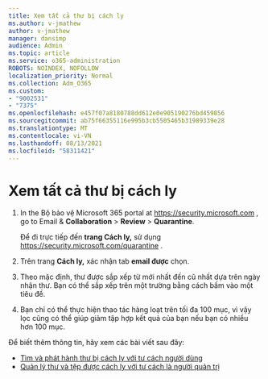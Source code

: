 ```yaml
---
title: Xem tất cả thư bị cách ly
ms.author: v-jmathew
author: v-jmathew
manager: dansimp
audience: Admin
ms.topic: article
ms.service: o365-administration
ROBOTS: NOINDEX, NOFOLLOW
localization_priority: Normal
ms.collection: Adm_O365
ms.custom:
- "9002531"
- "7375"
ms.openlocfilehash: e457f07a8180788dd612e0e905190276bd459856
ms.sourcegitcommit: ab75f66355116e995b3cb5505465b31989339e28
ms.translationtype: MT
ms.contentlocale: vi-VN
ms.lasthandoff: 08/13/2021
ms.locfileid: "58311421"
---
```

# <a name="view-all-quarantined-messages"></a>Xem tất cả thư bị cách ly

1. In the Bộ bảo vệ Microsoft 365 portal at <https://security.microsoft.com> , go to Email & **Collaboration** \> **Review** \> **Quarantine**.

   Để đi trực tiếp đến **trang Cách ly,** sử dụng <https://security.microsoft.com/quarantine> .

2. Trên trang **Cách ly,** xác nhận tab **email được** chọn.
3. Theo mặc định, thư được sắp xếp từ mới nhất đến cũ nhất dựa trên ngày nhận thư. Bạn có thể sắp xếp trên một trường bằng cách bấm vào một tiêu đề.
4. Bạn chỉ có thể thực hiện thao tác hàng loạt trên tối đa 100 mục, vì vậy lọc cũng có thể giúp giảm tập hợp kết quả của bạn nếu bạn có nhiều hơn 100 mục.

Để biết thêm thông tin, hãy xem các bài viết sau đây:

- [Tìm và phát hành thư bị cách ly với tư cách người dùng](https://docs.microsoft.com/microsoft-365/security/office-365-security/find-and-release-quarantined-messages-as-a-user)
- [Quản lý thư và tệp được cách ly với tư cách là người quản trị](https://docs.microsoft.com/microsoft-365/security/office-365-security/manage-quarantined-messages-and-files)
